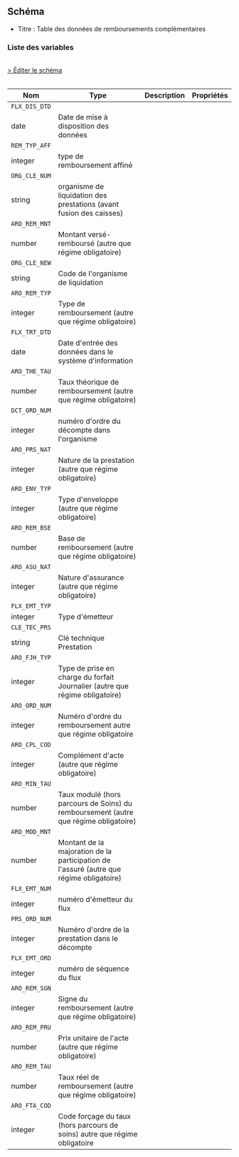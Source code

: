 ## Schéma

- Titre : Table des données de remboursements complémentaires

### Liste des variables
<br />
<div>
    <a href="https://gitlab.com/healthdatahub/schema-snds/edit/master/schemas/EGB/EB_ARO_F.json"  
    arget="_blank" rel="noopener noreferrer">> Éditer le schéma</a>
    <OutboundLink />
</div>
<br />

Nom|Type|Description|Propriétés
-|-|-|-
`FLX_DIS_DTD`|
date|Date de mise à disposition des données||
`REM_TYP_AFF`|
integer|type de remboursement affiné||
`ORG_CLE_NUM`|
string|organisme de liquidation des prestations (avant fusion des caisses)||
`ARO_REM_MNT`|
number|Montant versé-remboursé (autre que régime obligatoire)||
`ORG_CLE_NEW`|
string|Code de l&#x27;organisme de liquidation||
`ARO_REM_TYP`|
integer|Type de remboursement (autre que régime obligatoire)||
`FLX_TRT_DTD`|
date|Date d&#x27;entrée des données dans le système d&#x27;information||
`ARO_THE_TAU`|
number|Taux théorique de remboursement (autre que régime obligatoire)||
`DCT_ORD_NUM`|
integer|numéro d&#x27;ordre du décompte dans l&#x27;organisme||
`ARO_PRS_NAT`|
integer|Nature de la prestation (autre que régime obligatoire)||
`ARO_ENV_TYP`|
integer|Type d&#x27;enveloppe (autre que régime obligatoire)||
`ARO_REM_BSE`|
number|Base de remboursement (autre que régime obligatoire)||
`ARO_ASU_NAT`|
integer|Nature d&#x27;assurance (autre que régime obligatoire)||
`FLX_EMT_TYP`|
integer|Type d&#x27;émetteur||
`CLE_TEC_PRS`|
string|Clé technique Prestation||
`ARO_FJH_TYP`|
integer|Type de prise en charge du forfait Journalier (autre que régime obligatoire)||
`ARO_ORD_NUM`|
integer|Numéro d&#x27;ordre du remboursement autre que régime obligatoire||
`ARO_CPL_COD`|
integer|Complément d&#x27;acte (autre que régime obligatoire)||
`ARO_MIN_TAU`|
number|Taux modulé (hors parcours de Soins) du remboursement (autre que régime obligatoire)||
`ARO_MOD_MNT`|
number|Montant de la majoration de la participation de l&#x27;assuré (autre que régime obligatoire)||
`FLX_EMT_NUM`|
integer|numéro d&#x27;émetteur du flux||
`PRS_ORD_NUM`|
integer|Numéro d&#x27;ordre de la prestation dans le décompte||
`FLX_EMT_ORD`|
integer|numéro de séquence du flux||
`ARO_REM_SGN`|
integer|Signe du remboursement (autre que régime obligatoire)||
`ARO_REM_PRU`|
number|Prix unitaire de l&#x27;acte (autre que régime obligatoire)||
`ARO_REM_TAU`|
number|Taux réel de remboursement (autre que régime obligatoire)||
`ARO_FTA_COD`|
integer|Code forçage du taux (hors parcours de soins) autre que régime obligatoire||

